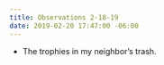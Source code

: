 ```yaml
---
title: Observations 2-18-19
date: 2019-02-20 17:47:00 -06:00
---
```


- The trophies in my neighbor’s trash.
